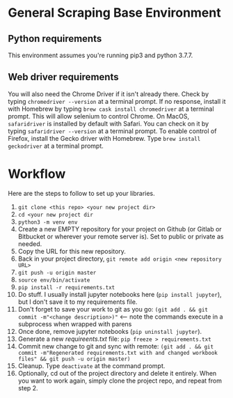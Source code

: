 # General Scraping Base Environment

## Python requirements

This environment assumes you're running pip3 and python 3.7.7. 

## Web driver requirements

You will also need the Chrome Driver if it isn't already there. Check by typing `chromedriver --version` at a terminal prompt. If no response, install it with Homebrew by typing `brew cask install chromedriver` at a terminal prompt. This will allow selenium to control Chrome. On MacOS, `safaridriver` is installed by default with Safari. You can check on it by typing `safaridriver --version` at a terminal prompt. To enable control of Firefox, install the Gecko driver with Homebrew. Type `brew install geckodriver` at a terminal prompt. 

# Workflow

Here are the steps to follow to set up your libraries.

1. `git clone <this repo> <your new project dir>`
2. `cd <your new project dir`
3. `python3 -m venv env`
4. Create a new EMPTY repository for your project on Github (or Gitlab or Bitbucket or wherever your remote server is). Set to public or private as needed.
5. Copy the URL for this new repository.
6. Back in your project directory, `git remote add origin <new repository URL>`
7. `git push -u origin master`
8. `source env/bin/activate`
9. `pip install -r requirements.txt`
10. Do stuff. I usually install jupyter notebooks here (`pip install jupyter`), but I don't save it to my requirements file. 
11. Don't forget to save your work to git as you go: `(git add . && git commit -m"<change description>)"` <-- note the commands execute in a subprocess when wrapped with parens
12. Once done, remove jupyter notebooks (`pip uninstall jupyter`).
13. Generate a new *requireents.txt* file: `pip freeze > requirements.txt`
14. Commit new change to git and sync with remote: `(git add . && git commit -m"Regenerated requirements.txt with and changed workbook files" && git push -u origin master)`
15. Cleanup. Type `deactivate` at the command prompt.
16. Optionally, cd out of the project directory and delete it entirely. When you want to work again, simply clone the project repo, and repeat from step 2.

